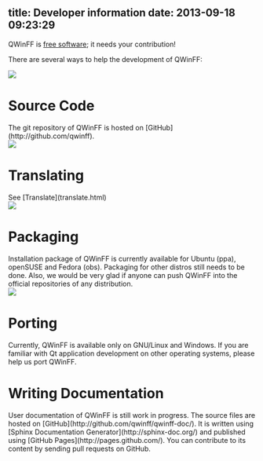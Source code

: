 title: Developer information
date: 2013-09-18 09:23:29
---
QWinFF is [free software](http://en.wikipedia.org/wiki/Free_software); it needs your contribution!

There are several ways to help the development of QWinFF:

<div class="icon-and-text">
<img src="/img/dev/code.png">
<div class="content">
<h1>Source Code</h1>
The git repository of QWinFF is hosted on [GitHub](http://github.com/qwinff).
</div></div>

<div class="icon-and-text">
<img src="/img/dev/i18n.png">
<div class="content">
<h1>Translating</h1>
See [Translate](translate.html)
</div></div>

<div class="icon-and-text">
<img src="/img/dev/packaging.png">
<div class="content">
<h1>Packaging</h1>
Installation package of QWinFF is currently available for Ubuntu (ppa), openSUSE and Fedora (obs). Packaging for other distros still needs to be done. Also, we would be very glad if anyone can push QWinFF into the official repositories of any distribution.
</div></div>

<div class="icon-and-text">
<img src="/img/dev/porting.png">
<div class="content">
<h1>Porting</h1>
Currently, QWinFF is available only on GNU/Linux and Windows. If you are familiar with Qt application development on other operating systems, please help us port QWinFF.
</div></div>

<div class="icon-and-text">
<img src="">
<div class="content">
<h1>Writing Documentation</h1>
User documentation of QWinFF is still work in progress. The source files are hosted on [GitHub](http://github.com/qwinff/qwinff-doc/). It is written using [Sphinx Documentation Generator](http://sphinx-doc.org/) and published using [GitHub Pages](http://pages.github.com/). You can contribute to its content by sending pull requests on GitHub.
</div></div>
